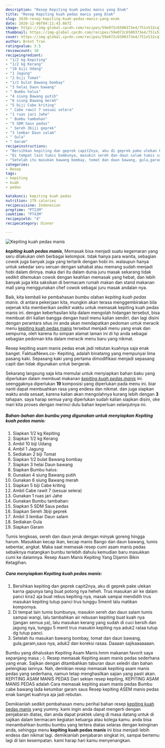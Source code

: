 ```yaml
---
description: "Resep Kepiting kuah pedas manis yang Enak"
title: "Resep Kepiting kuah pedas manis yang Enak"
slug: 2630-resep-kepiting-kuah-pedas-manis-yang-enak
date: 2020-12-06T04:11:43.667Z
image: https://img-global.cpcdn.com/recipes/59e072c6500373e4/751x532cq70/kepiting-kuah-pedas-manis-foto-resep-utama.jpg
thumbnail: https://img-global.cpcdn.com/recipes/59e072c6500373e4/751x532cq70/kepiting-kuah-pedas-manis-foto-resep-utama.jpg
cover: https://img-global.cpcdn.com/recipes/59e072c6500373e4/751x532cq70/kepiting-kuah-pedas-manis-foto-resep-utama.jpg
author: Brent Tran
ratingvalue: 3.5
reviewcount: 10
recipeingredient:
- "1/2 kg Kepiting"
- "1/2 kg Kerang"
- "10 biji Udang"
- "1 Jagung"
- "2 biji Tomat"
- "1/2 bulat Bawang bombay"
- "3 helai Daun bawang"
- " Bumbu halus"
- "4 siung Bawang putih"
- "6 siung Bawang merah"
- "5 biji Cabe kriting"
- " Cabe rawit 7 sesuai selera"
- "1 ruas jari Jahe"
- " Bumbu tambahan"
- "5 SDM Saus pedas"
- " Sereh 3biji geprek"
- "3 lembar Daun salam"
- " Gula"
- " Garam"
recipeinstructions:
- "Bersihkan kepiting dan geprek capit2nya, aku di geprek pake ulekan karna gapunya tang buat potong nya heheh. Trus masukan air ke dalam panci kira2 aja buat rebus kepiting nya, masak sampai mendidih trus masukan kepiting tutup panci trus tunggu 5menit lalu matikan kompornya."
- "Di tempat lain tumis bumbunya, masukin sereh dan daun salam tumis sampai wangi, lalu tambahkan air rebusan kepiting buat kuah nya (jangan semua ya), lalu masukan kerang yang sudah di cuci bersih dan jagung nya, tunggu 5 menit trus masukin kepiting nya aduk2 rataa tutup dg tutup panci."
- "Setelah itu masukan bawang bombay, tomat dan daun bawang, gula,garam,saus nya, aduk2 dan koreksi rasaa. Daaaan sajikaaaaaaan."
categories:
- Resep
tags:
- kepiting
- kuah
- pedas

katakunci: kepiting kuah pedas 
nutrition: 179 calories
recipecuisine: Indonesian
preptime: "PT22M"
cooktime: "PT43M"
recipeyield: "4"
recipecategory: Dinner

---
```



![Kepiting kuah pedas manis](https://img-global.cpcdn.com/recipes/59e072c6500373e4/751x532cq70/kepiting-kuah-pedas-manis-foto-resep-utama.jpg)

<b><i>kepiting kuah pedas manis</i></b>, Memasak bisa menjadi suatu kegemaran yang seru dilakukan oleh berbagai kelompok. tidak hanya para wanita, sebagian cowok juga banyak juga yang tertarik dengan hobi ini. walaupun hanya untuk sekedar seru seruan dengan sahabat atau memang sudah menjadi hobi dalam dirinya. maka dari itu dalam dunia juru masak sekarang tidak sedikit ditemukan cowok dengan keahlian memasak yang hebat, dan lebih banyak juga kita saksikan di bermacam rumah makan dan stand makanan mall yang menggunakan chef cowok sebagai juru masak andalan nya.

Baik, kita kembali ke pembahasan bumbu olahan <i>kepiting kuah pedas manis</i>. di antara pekerjaan kita, mungkin akan terasa menggembirakan bila sejenak kita memberikan sedikit waktu untuk memasak kepiting kuah pedas manis ini. dengan keberhasilan kita dalam mengolah hidangan tersebut, bisa membuat diri kalian bangga dengan hasil menu kalian sendiri. dan lagi disini dengan perantara situs ini anda akan mendapatkan pedoman untuk meracik menu <u>kepiting kuah pedas manis</u> tersebut menjadi menu yang enak dan sempurna, oleh karena itu simpan alamat laman ini di hp anda sebagai sebagian pedoman kita dalam meracik menu baru yang nikmat.

Resep kepiting asam manis pedas enak jadi rebutan kuahnya saja enak banget. FaktualNews.co- Kepiting, adalah binatamg yang mempunyai lima pasang kaki. Sepasang kaki yang pertama dimodifikasi menjadi sepasang capit dan tidak digunakan untuk bergerak.


Sekarang langsung saja kita memulai untuk menyiapkan bahan baku yang diperlukan dalam membuat makanan <u><i>kepiting kuah pedas manis</i></u> ini. seenggaknya diperlukan <b>19</b> komposisi yang diperlukan pada menu ini. biar nanti dapat membuahkan rasa yang endess dan nikmat. dan juga siapkan waktu anda sesaat, karena kalian akan mengolahnya kurang lebih dengan <b>3</b> tahapan. saya harap semua yang diperlukan sudah kalian siapkan disini, oke mari kita proses dengan merinci dulu bahan keperluan selanjutnya ini.

<!--inarticleads1-->

##### Bahan-bahan dan bumbu yang digunakan untuk menyiapkan Kepiting kuah pedas manis:

1. Siapkan 1/2 kg Kepiting
1. Siapkan 1/2 kg Kerang
1. Ambil 10 biji Udang
1. Ambil 1 Jagung
1. Sediakan 2 biji Tomat
1. Siapkan 1/2 bulat Bawang bombay
1. Siapkan 3 helai Daun bawang
1. Siapkan  Bumbu halus:
1. Gunakan 4 siung Bawang putih
1. Gunakan 6 siung Bawang merah
1. Siapkan 5 biji Cabe kriting
1. Ambil  Cabe rawit 7 (sesuai selera)
1. Gunakan 1 ruas jari Jahe
1. Gunakan  Bumbu tambahan:
1. Siapkan 5 SDM Saus pedas
1. Siapkan  Sereh 3biji geprek
1. Ambil 3 lembar Daun salam
1. Sediakan  Gula
1. Siapkan  Garam


Tumis lengkoas, sereh dan daun jeruk dengan minyak goreng hingga harum. Masukkan kecap ikan, kecap manis Bango dan daun bawang, tumis sebentar, angkat. Maka saat memasak resep cumi asam manis pedas sebaiknya matangkan bumbu terlebih dahulu kemudian baru masukkan cumi ke dalamnya. Resep Asam Manis Kepiting Yang Dijamin Bikin Ketagihan. 

<!--inarticleads2-->

##### Cara menyiapkan Kepiting kuah pedas manis:

1. Bersihkan kepiting dan geprek capit2nya, aku di geprek pake ulekan karna gapunya tang buat potong nya heheh. Trus masukan air ke dalam panci kira2 aja buat rebus kepiting nya, masak sampai mendidih trus masukan kepiting tutup panci trus tunggu 5menit lalu matikan kompornya.
1. Di tempat lain tumis bumbunya, masukin sereh dan daun salam tumis sampai wangi, lalu tambahkan air rebusan kepiting buat kuah nya (jangan semua ya), lalu masukan kerang yang sudah di cuci bersih dan jagung nya, tunggu 5 menit trus masukin kepiting nya aduk2 rataa tutup dg tutup panci.
1. Setelah itu masukan bawang bombay, tomat dan daun bawang, gula,garam,saus nya, aduk2 dan koreksi rasaa. Daaaan sajikaaaaaaan.


Bumbu yang dihaluskan Kepiting Asam Manis.hmm makanan favorit saya sepanjang masa ;-). Resep memasak Kepiting asam manis pedas sederhana yang enak. Sajikan dengan ditambahkan taburan daun seledri dan bahan pelengkap lainnya. Nah, demikian resep memasak kepiting asam manis pedas yang sederhana, namun tetap menghasilkan sajian yang pasti akan. KEPITING ASAM MANIS PEDAS Dari sekian resep kepiting, KEPITING ASAM MANIS PEDAS adalah Cara memasak kepiting asam manis pedas Bumbu cabe bawang lada ketumbar garam saus Resep kepiting ASEM manis pedas enak banget kuahnya aja jadi rebutan. 

Demikianlah sedikit pembahasan menu perihal bahan resep <u>kepiting kuah pedas manis</u> yang yummy. kami ingin anda dapat mengerti dengan penjabaran diatas, dan anda dapat praktek ulang di masa datang untuk di sajikan dalam bermacam kegiatan keluarga atau kolega kamu. anda bisa menambahkan bumbu bumbu yang tertera diatas selaras dengan keinginan anda, sehingga menu <b>kepiting kuah pedas manis</b> ini bisa menjadi lebih endess dan nikmat lagi. demikianlah penjabaran singkat ini, sampai bertemu lagi di lain kesempatan. kami harap hari kamu menyenangkan.
